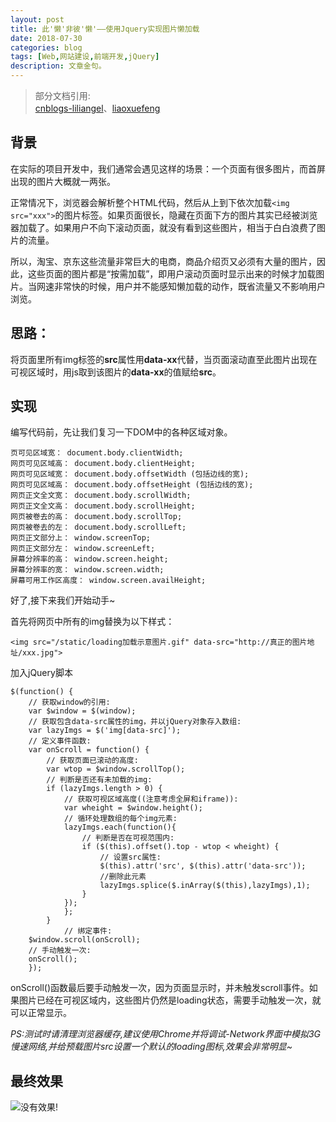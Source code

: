 ```yaml
---
layout: post
title: 此'懒'非彼'懒'——使用Jquery实现图片懒加载
date: 2018-07-30
categories: blog
tags: [Web,网站建设,前端开发,jQuery]
description: 文章金句。
---
```

>部分文档引用:  
[cnblogs-liliangel](https://www.cnblogs.com/liliangel/p/6122836.html)、[liaoxuefeng](https://www.liaoxuefeng.com/article/00151045553343934ba3bb4ed684623b1bf00488231d88d000)

## 背景

在实际的项目开发中，我们通常会遇见这样的场景：一个页面有很多图片，而首屏出现的图片大概就一两张。  

正常情况下，浏览器会解析整个HTML代码，然后从上到下依次加载```<img src="xxx">```的图片标签。如果页面很长，隐藏在页面下方的图片其实已经被浏览器加载了。如果用户不向下滚动页面，就没有看到这些图片，相当于白白浪费了图片的流量。

所以，淘宝、京东这些流量非常巨大的电商，商品介绍页又必须有大量的图片，因此，这些页面的图片都是“按需加载”，即用户滚动页面时显示出来的时候才加载图片。当网速非常快的时候，用户并不能感知懒加载的动作，既省流量又不影响用户浏览。

## 思路：
将页面里所有img标签的**src**属性用**data-xx**代替，当页面滚动直至此图片出现在可视区域时，用js取到该图片的**data-xx**的值赋给**src**。

## 实现

编写代码前，先让我们复习一下DOM中的各种区域对象。

~~~
页可见区域宽： document.body.clientWidth;
网页可见区域高： document.body.clientHeight;
网页可见区域宽： document.body.offsetWidth (包括边线的宽);
网页可见区域高： document.body.offsetHeight (包括边线的宽);
网页正文全文宽： document.body.scrollWidth;
网页正文全文高： document.body.scrollHeight;
网页被卷去的高： document.body.scrollTop;
网页被卷去的左： document.body.scrollLeft;
网页正文部分上： window.screenTop;
网页正文部分左： window.screenLeft;
屏幕分辨率的高： window.screen.height;
屏幕分辨率的宽： window.screen.width;
屏幕可用工作区高度： window.screen.availHeight;
~~~

好了,接下来我们开始动手~  

首先将网页中所有的img替换为以下样式：
~~~
<img src="/static/loading加载示意图片.gif" data-src="http://真正的图片地址/xxx.jpg">
~~~

加入jQuery脚本
~~~
$(function() {
    // 获取window的引用:
    var $window = $(window);
    // 获取包含data-src属性的img，并以jQuery对象存入数组:
    var lazyImgs = $('img[data-src]');
    // 定义事件函数:
    var onScroll = function() {
        // 获取页面已滚动的高度:
        var wtop = $window.scrollTop();
        // 判断是否还有未加载的img:
        if (lazyImgs.length > 0) {
            // 获取可视区域高度((注意考虑全屏和iframe)):
            var wheight = $window.height();
            // 循环处理数组的每个img元素:
            lazyImgs.each(function(){
                // 判断是否在可视范围内:
                if ($(this).offset().top - wtop < wheight) {
                    // 设置src属性:
                    $(this).attr('src', $(this).attr('data-src'));
                    //删除此元素
                    lazyImgs.splice($.inArray($(this),lazyImgs),1);
                }
            });
            };
        }
            // 绑定事件:
    $window.scroll(onScroll);
    // 手动触发一次:
    onScroll();
    });
~~~
onScroll()函数最后要手动触发一次，因为页面显示时，并未触发scroll事件。如果图片已经在可视区域内，这些图片仍然是loading状态，需要手动触发一次，就可以正常显示。


*PS:测试时请清理浏览器缓存,建议使用Chrome并将调试-Network界面中模拟3G慢速网络,并给预载图片src设置一个默认的loading图标,效果会非常明显~*

## 最终效果
![没有效果!](http://wx3.sinaimg.cn/large/006WKNnMgy1ftsctn4v02g30jz0ak4qp.gif)










